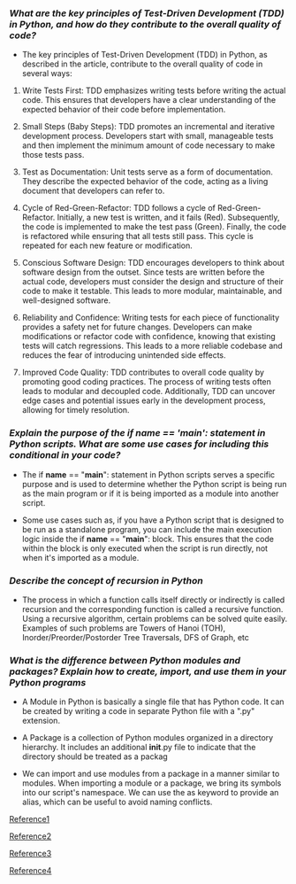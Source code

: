 ### *What are the key principles of Test-Driven Development (TDD) in Python, and how do they contribute to the overall quality of code?* ###

- The key principles of Test-Driven Development (TDD) in Python, as described in the article, contribute to the overall quality of code in several ways:

1. Write Tests First: TDD emphasizes writing tests before writing the actual code. This ensures that developers have a clear understanding of the expected behavior of their code before implementation. 

2. Small Steps (Baby Steps): TDD promotes an incremental and iterative development process. Developers start with small, manageable tests and then implement the minimum amount of code necessary to make those tests pass. 


3. Test as Documentation: Unit tests serve as a form of documentation. They describe the expected behavior of the code, acting as a living document that developers can refer to.

4. Cycle of Red-Green-Refactor: TDD follows a cycle of Red-Green-Refactor. Initially, a new test is written, and it fails (Red). Subsequently, the code is implemented to make the test pass (Green). Finally, the code is refactored while ensuring that all tests still pass. This cycle is repeated for each new feature or modification.

5. Conscious Software Design: TDD encourages developers to think about software design from the outset. Since tests are written before the actual code, developers must consider the design and structure of their code to make it testable. This leads to more modular, maintainable, and well-designed software.


6. Reliability and Confidence: Writing tests for each piece of functionality provides a safety net for future changes. Developers can make modifications or refactor code with confidence, knowing that existing tests will catch regressions. This leads to a more reliable codebase and reduces the fear of introducing unintended side effects.

7. Improved Code Quality: TDD contributes to overall code quality by promoting good coding practices. The process of writing tests often leads to modular and decoupled code. Additionally, TDD can uncover edge cases and potential issues early in the development process, allowing for timely resolution.

### *Explain the purpose of the if __name__ == '__main__': statement in Python scripts. What are some use cases for including this conditional in your code?* ###

- The if __name__ == "__main__": statement in Python scripts serves a specific purpose and is used to determine whether the Python script is being run as the main program or if it is being imported as a module into another script.

- Some use cases such as, if you have a Python script that is designed to be run as a standalone program, you can include the main execution logic inside the if __name__ == "__main__": block. This ensures that the code within the block is only executed when the script is run directly, not when it's imported as a module.

### *Describe the concept of recursion in Python* ###

- The process in which a function calls itself directly or indirectly is called recursion and the corresponding function is called a recursive function. Using a recursive algorithm, certain problems can be solved quite easily. Examples of such problems are Towers of Hanoi (TOH), Inorder/Preorder/Postorder Tree Traversals, DFS of Graph, etc

### *What is the difference between Python modules and packages? Explain how to create, import, and use them in your Python programs* ###

- A Module in Python is basically a single file that has Python code. It can be created by writing a code in separate Python file with a ".py" extension.

- A Package is a collection of Python modules organized in a directory hierarchy. It includes an additional __init__.py file to indicate that the directory should be treated as a packag

- We can import and use modules from a package in a manner similar to modules. When importing a module or a package, we bring its symbols into our script's namespace. We can use the as keyword to provide an alias, which can be useful to avoid naming conflicts.

[Reference1](https://code.likeagirl.io/in-tests-we-trust-tdd-with-python-af69f47e6932) 

[Reference2](https://www.geeksforgeeks.org/what-does-the-if-__name__-__main__-do/#) 

[Reference3](https://www.geeksforgeeks.org/introduction-to-recursion-data-structure-and-algorithm-tutorials/)

[Reference4](https://www.youtube.com/watch?v=Mv9NEXX1VHc)
